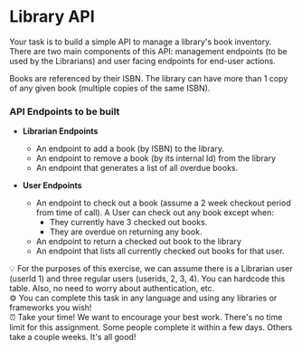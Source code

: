 # Library API

Your task is to build a simple API to manage a library's book inventory. There are two main components of this API: management endpoints (to be used by the Librarians) and user facing endpoints for end-user actions.

Books are referenced by their ISBN. The library can have more than 1 copy of any given book (multiple copies of the same ISBN).

### API Endpoints to be built

- **Librarian Endpoints**
    - An endpoint to add a book (by ISBN) to the library.
    - An endpoint to remove a book (by its internal Id) from the library
    - An endpoint that generates a list of all overdue books.

- **User Endpoints**
    - An endpoint to check out a book (assume a 2 week checkout period from time of call). A User can check out any book except when:
        - They currently have 3 checked out books.
        - They are overdue on returning any book.
    - An endpoint to return a checked out book to the library
    - An endpoint that lists all currently checked out books for that user.

<aside>
💡 For the purposes of this exercise, we can assume there is a Librarian user (userId 1) and three regular users (userids, 2, 3, 4). You can hardcode this table. Also, no need to worry about authentication, etc.

</aside>

<aside>
⚙ You can complete this task in any language and using any libraries or frameworks you wish!

</aside>

<aside>
⏰ Take your time!  We want to encourage your best work.  There's no time limit for this assignment.  Some people complete it within a few days.  Others take a couple weeks.  It's all good!

</aside>
